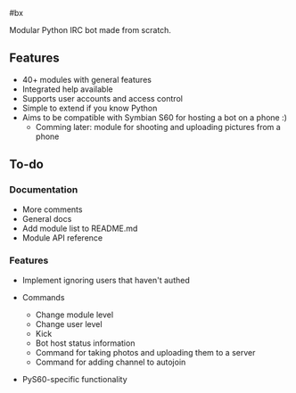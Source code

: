 #bx

Modular Python IRC bot made from scratch.


## Features
* 40+ modules with general features
* Integrated help available
* Supports user accounts and access control
* Simple to extend if you know Python
* Aims to be compatible with Symbian S60 for hosting a bot on a phone :)
  * Comming later: module for shooting and uploading pictures from a phone

## To-do

### Documentation
* More comments
* General docs
* Add module list to README.md
* Module API reference

### Features
* Implement ignoring users that haven't authed
* Commands
    * Change module level
    * Change user level
    * Kick
    * Bot host status information
    * Command for taking photos and uploading them to a server
    * Command for adding channel to autojoin

* PyS60-specific functionality
